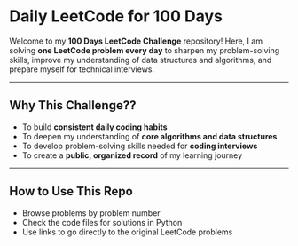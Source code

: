 # Daily LeetCode for 100 Days

Welcome to my **100 Days LeetCode Challenge** repository! Here, I am solving **one LeetCode problem every day** to sharpen my problem-solving skills, improve my understanding of data structures and algorithms, and prepare myself for technical interviews.

---

## Why This Challenge??

- To build **consistent daily coding habits**
- To deepen my understanding of **core algorithms and data structures**
- To develop problem-solving skills needed for **coding interviews**
- To create a **public, organized record** of my learning journey

---

##  How to Use This Repo

- Browse problems by problem number
- Check the code files for solutions in Python 
- Use links to go directly to the original LeetCode problems
